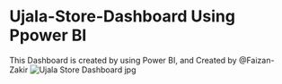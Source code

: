 # Ujala-Store-Dashboard Using Ppower BI

This Dashboard is created by using Power BI, and Created by @Faizan-Zakir
![Ujala Store Dashboard jpg](https://github.com/Faizan-Zakir/Ujala-Store-Dashboard/assets/98184470/22ff25e5-32ba-48ef-ad0d-f4a3eb6b4b25)
